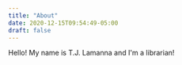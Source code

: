 ```yaml
---
title: "About"
date: 2020-12-15T09:54:49-05:00
draft: false
---
```


Hello! My name is T.J. Lamanna and I'm a librarian! 
